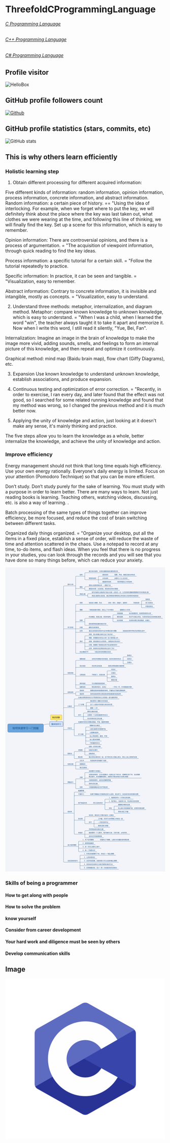 # ThreefoldCProgrammingLanguage

###### [C Programming Language](https://github.com/cs-joy/ThreeFoldCProgrammingLanguage/tree/main/C-Language)
###### [C++ Programming Language](https://github.com/cs-joy/ThreeFoldCProgrammingLanguage/tree/main/CPP-Language)
###### [C# Programming Language](https://github.com/cs-joy/ThreeFoldCProgrammingLanguage/tree/main/C%23-Language)



## Profile visitor
![HelloBox](https://visitor-badge.laobi.icu/badge?page_id=cs-joy.cs-joy) 
## GitHub profile followers count
[![Github](https://img.shields.io/github/followers/cs-joy?label=Follow&style=social)](https://github.com/cs-joy)
## GitHub profile statistics (stars, commits, etc)
![GitHub stats](https://github-readme-stats.vercel.app/api?username=cs-joy&show_icons=true&theme=tokyonight)








 
## This is why others learn efficiently

### Holistic learning step
1. Obtain different processing for different acquired information:

Five different kinds of information: random information, opinion information, process information, concrete information, and abstract information. Random information: a certain piece of history. == "Using the idea of ​​interlocking. For example, when we forget where to put the key, we will definitely think about the place where the key was last taken out, what clothes we were wearing at the time, and following this line of thinking, we will finally find the key. Set up a scene for this information, which is easy to remember.

Opinion information: There are controversial opinions, and there is a process of argumentation. = "The acquisition of viewpoint information, through quick reading to find the key ideas.

Process information: a specific tutorial for a certain skill. = "Follow the tutorial repeatedly to practice.

Specific information: In practice, it can be seen and tangible. = "Visualization, easy to remember.

Abstract information: Contrary to concrete information, it is invisible and intangible, mostly as concepts. = "Visualization, easy to understand.

2. Understand three methods: metaphor, internalization, and diagram method. Metaphor: compare known knowledge to unknown knowledge, which is easy to understand. = "When I was a child, when I learned the word "win", the teacher always taught it to take it apart and memorize it. Now when I write this word, I still read it silently, "Yue, Bei, Fan".

Internalization: Imagine an image in the brain of knowledge to make the image more vivid, adding sounds, smells, and feelings to form an internal picture of this knowledge, and then repeat and optimize it continuously.

Graphical method: mind map (Baidu brain map), flow chart (Giffy Diagrams), etc.

3. Expansion Use known knowledge to understand unknown knowledge, establish associations, and produce expansion.

4. Continuous testing and optimization of error correction. = "Recently, in order to exercise, I ran every day, and later found that the effect was not good, so I searched for some related running knowledge and found that my method was wrong, so I changed the previous method and it is much better now.

5. Applying the unity of knowledge and action, just looking at it doesn't make any sense, it's mainly thinking and practice.

The five steps allow you to learn the knowledge as a whole, better internalize the knowledge, and achieve the unity of knowledge and action.

### Improve efficiency
Energy management should not think that long time equals high efficiency. Use your own energy rationally. Everyone's daily energy is limited. Focus on your attention (Pomodoro Technique) so that you can be more efficient.

Don’t study. Don’t study purely for the sake of learning. You must study with a purpose in order to learn better. There are many ways to learn. Not just reading books is learning. Teaching others, watching videos, discussing, etc. is also a way of learning. .

Batch processing of the same types of things together can improve efficiency, be more focused, and reduce the cost of brain switching between different tasks.

Organized daily things organized. = "Organize your desktop, put all the items in a fixed place, establish a sense of order, will reduce the waste of time and attention scattered in the chaos. Use a notepad to record at any time, to-do items, and flash ideas. When you feel that there is no progress in your studies, you can look through the records and you will see that you have done so many things before, which can reduce your anxiety.

![image](https://github.com/BinaryArtists/reading-list/blob/master/resource/how-to-study.png)
### Skills of being a programmer
#### How to get along with people
#### How to solve the problem
#### know yourself
#### Consider from career development
#### Your hard work and diligence must be seen by others
#### Develop communication skills

## Image
![GitHub Logo](/assets/C.png)
